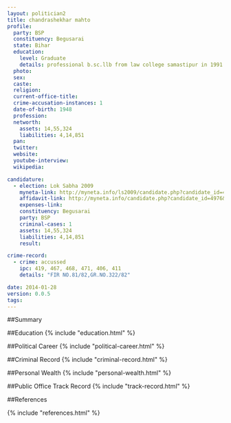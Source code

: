 ```yaml
---
layout: politician2
title: chandrashekhar mahto
profile: 
  party: BSP
  constituency: Begusarai
  state: Bihar
  education: 
    level: Graduate
    details: professional b.sc.llb from law college samastipur in 1991
  photo: 
  sex: 
  caste: 
  religion: 
  current-office-title: 
  crime-accusation-instances: 1
  date-of-birth: 1948
  profession: 
  networth: 
    assets: 14,55,324
    liabilities: 4,14,851
  pan: 
  twitter: 
  website: 
  youtube-interview: 
  wikipedia: 

candidature: 
  - election: Lok Sabha 2009
    myneta-link: http://myneta.info/ls2009/candidate.php?candidate_id=4976
    affidavit-link: http://myneta.info/candidate.php?candidate_id=4976&scan=original
    expenses-link: 
    constituency: Begusarai 
    party: BSP
    criminal-cases: 1
    assets: 14,55,324
    liabilities: 4,14,851
    result:  

crime-record: 
  - crime: accussed
    ipc: 419, 467, 468, 471, 406, 411
    details: "FIR NO.81/82,GR.NO.322/82" 

date: 2014-01-28
version: 0.0.5
tags: 
---
```

##Summary


##Education
{% include "education.html" %}


##Political Career
{% include "political-career.html" %}


##Criminal Record
{% include "criminal-record.html" %}


##Personal Wealth
{% include "personal-wealth.html" %}


##Public Office Track Record
{% include "track-record.html" %}


##References


{% include "references.html" %}